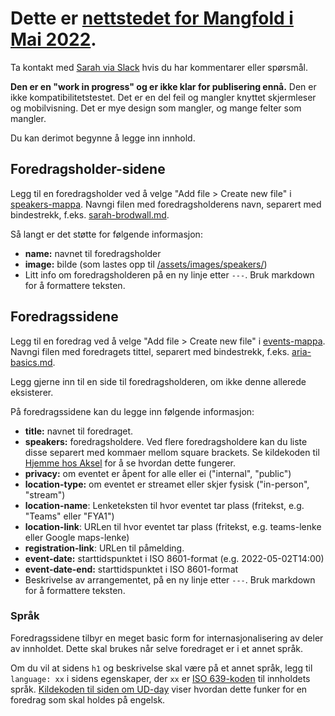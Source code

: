 # Dette er [nettstedet for Mangfold i Mai 2022](https://navikt.github.io/mangfold-i-mai).

Ta kontakt med [Sarah via Slack](https://nav-it.slack.com/archives/D02G9037P1B) hvis du har kommentarer eller spørsmål.  

__Den er en "work in progress" og er ikke klar for publisering ennå.__  Den er ikke kompatibilitetstestet.  Det er en del feil og mangler knyttet skjermleser og mobilvisning.  Det er mye design som mangler, og mange felter som mangler.  

Du kan derimot begynne å legge inn innhold.  

## Foredragsholder-sidene
Legg til en foredragsholder ved å velge "Add file > Create new file" i [speakers-mappa](https://github.com/navikt/mangfold-i-mai/tree/main/_speakers).  Navngi filen med foredragsholderens navn, separert med bindestrekk, f.eks. [sarah-brodwall.md](https://github.com/navikt/mangfold-i-mai/blob/main/_speakers/sarah-brodwall.md).  

Så langt er det støtte for følgende informasjon:
- **name:** navnet til foredragsholder
- **image:** bilde (som lastes opp til [/assets/images/speakers/](https://github.com/navikt/mangfold-i-mai/tree/main/assets/images/speakers))
- Litt info om foredragsholderen på en ny linje etter `---`.  Bruk markdown for å formattere teksten.

## Foredragssidene
Legg til en foredrag ved å velge "Add file > Create new file" i [events-mappa](https://github.com/navikt/mangfold-i-mai/tree/main/_events). Navngi filen med foredragets tittel, separert med bindestrekk, f.eks. [aria-basics.md](https://github.com/navikt/mangfold-i-mai/blob/main/_speakers/aria-basics.md). 

Legg gjerne inn til en side til foredragsholderen, om ikke denne allerede eksisterer.

På foredragssidene kan du legge inn følgende informasjon:
- **title:** navnet til foredraget.
- **speakers:** foredragsholdere.  Ved flere foredragsholdere kan du liste disse separert med kommaer mellom square brackets.  Se kildekoden til [Hjemme hos Aksel](https://github.com/navikt/mangfold-i-mai/edit/main/_events/Hjemme%20hos%20Aksel.md) for å se hvordan dette fungerer.
- **privacy:** om eventet er åpent for alle eller ei ("internal", "public")
- **location-type:** om eventet er streamet eller skjer fysisk ("in-person", "stream")
- **location-name**: Lenketeksten til hvor eventet tar plass (fritekst, e.g. "Teams" eller "FYA1")
- **location-link**: URLen til hvor eventet tar plass (fritekst, e.g. teams-lenke eller Google maps-lenke) 
- **registration-link**: URLen til påmelding.
- **event-date:** starttidspunktet i ISO 8601-format (e.g. 2022-05-02T14:00)
- **event-date-end:** starttidspunktet i ISO 8601-format
- Beskrivelse av arrangementet, på en ny linje etter `---`.  Bruk markdown for å formattere teksten.


### Språk
Foredragssidene tilbyr en meget basic form for internasjonalisering av deler av innholdet.  Dette skal brukes når selve foredraget er i et annet språk.  

Om du vil at sidens `h1` og beskrivelse skal være på et annet språk, legg til `language: xx` i sidens egenskaper, der `xx` er [ISO 639-koden](https://www.tutorialrepublic.com/html-reference/html-language-codes.php) til innholdets språk.  [Kildekoden til siden om UD-day](https://github.com/navikt/mangfold-i-mai/edit/main/_events/ud-day.md) viser hvordan dette funker for en foredrag som skal holdes på engelsk.     